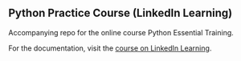 ## Python Practice Course (LinkedIn Learning)

Accompanying repo for the online course Python Essential Training.

For the documentation, visit the [course on LinkedIn Learning](https://www.linkedin.com/learning/python-essential-training-2018/welcome?autoplay=true&trk=learning-course_tocItem&upsellOrderOrigin=default_guest_learning "course on LinkedIn Learning]").
